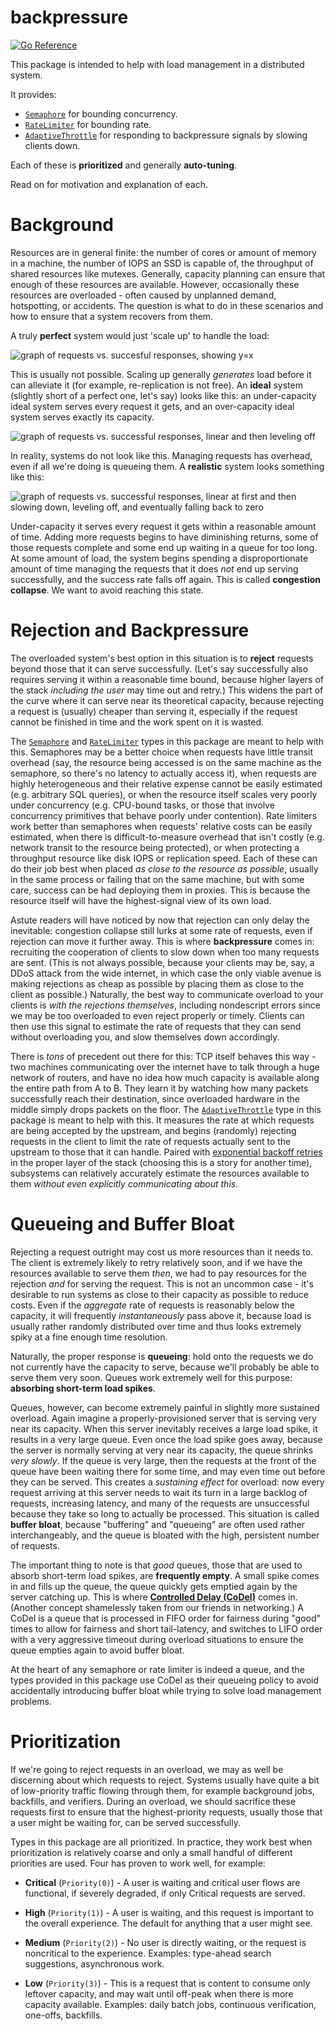 # backpressure

[![Go Reference](https://pkg.go.dev/badge/github.com/bradenaw/backpressure.svg)](https://pkg.go.dev/github.com/bradenaw/backpressure)

This package is intended to help with load management in a distributed system.

It provides:

- [`Semaphore`](https://pkg.go.dev/github.com/bradenaw/backpressure#Semaphore) for bounding
  concurrency.
- [`RateLimiter`](https://pkg.go.dev/github.com/bradenaw/backpressure#RateLimiter) for bounding
  rate.
- [`AdaptiveThrottle`](https://pkg.go.dev/github.com/bradenaw/backpressure#AdaptiveThrottle) for
  responding to backpressure signals by slowing clients down.

Each of these is **prioritized** and generally **auto-tuning**.

Read on for motivation and explanation of each.

# Background

Resources are in general finite: the number of cores or amount of memory in a machine, the number of
IOPS an SSD is capable of, the throughput of shared resources like mutexes. Generally, capacity
planning can ensure that enough of these resources are available. However, occasionally these
resources are overloaded - often caused by unplanned demand, hotspotting, or accidents. The question
is what to do in these scenarios and how to ensure that a system recovers from them.

A truly **perfect** system would just 'scale up' to handle the load:

![graph of requests vs. succesful responses, showing y=x](docs/perfect_system.png)

This is usually not possible. Scaling up generally _generates_ load before it can alleviate it (for
example, re-replication is not free). An **ideal** system (slightly short of a perfect one, let's
say) looks like this: an under-capacity ideal system serves every request it gets, and an
over-capacity ideal system serves exactly its capacity.

![graph of requests vs. successful responses, linear and then leveling off](docs/ideal_system.png)

In reality, systems do not look like this. Managing requests has overhead, even if all we're doing
is queueing them. A **realistic** system looks something like this:

![graph of requests vs. successful responses, linear at first and then slowing down, leveling off,
and eventually falling back to zero](docs/realistic_system.png)

Under-capacity it serves every request it gets within a reasonable amount of time. Adding more
requests begins to have diminishing returns, some of those requests complete and some end up waiting
in a queue for too long. At some amount of load, the system begins spending a disproportionate
amount of time managing the requests that it does _not_ end up serving successfully, and the success
rate falls off again. This is called **congestion collapse**. We want to avoid reaching this state.

# Rejection and Backpressure

The overloaded system's best option in this situation is to **reject** requests beyond those that it
can serve successfully. (Let's say successfully also requires serving it within a reasonable time
bound, because higher layers of the stack _including the user_ may time out and retry.) This widens
the part of the curve where it can serve near its theoretical capacity, because rejecting a request
is (usually) cheaper than serving it, especially if the request cannot be finished in time and the
work spent on it is wasted.

The [`Semaphore`](https://pkg.go.dev/github.com/bradenaw/backpressure#Semaphore) and
[`RateLimiter`](https://pkg.go.dev/github.com/bradenaw/backpressure#RateLimiter) types in this
package are meant to help with this. Semaphores may be a better choice when requests have little
transit overhead (say, the resource being accessed is on the same machine as the semaphore, so
there's no latency to actually access it), when requests are highly heterogeneous and their relative
expense cannot be easily estimated (e.g. arbitrary SQL queries), or when the resource itself scales
very poorly under concurrency (e.g. CPU-bound tasks, or those that involve concurrency primitives
that behave poorly under contention). Rate limiters work better than semaphores when requests'
relative costs can be easily estimated, when there is difficult-to-measure overhead that isn't
costly (e.g. network transit to the resource being protected), or when protecting a throughput
resource like disk IOPS or replication speed. Each of these can do their job best when placed _as
close to the resource as possible_, usually in the same process or failing that on the same machine,
but with some care, success can be had deploying them in proxies. This is because the resource
itself will have the highest-signal view of its own load.

Astute readers will have noticed by now that rejection can only delay the inevitable: congestion
collapse still lurks at some rate of requests, even if rejection can move it further away. This is
where **backpressure** comes in: recruiting the cooperation of clients to slow down when too many
requests are sent. (This is not always possible, because your clients may be, say, a DDoS attack
from the wide internet, in which case the only viable avenue is making rejections as cheap as
possible by placing them as close to the client as possible.) Naturally, the best way to communicate
overload to your clients is _with the rejections themselves_, including nondescript errors since we
may be too overloaded to even reject properly or timely. Clients can then use this signal to
estimate the rate of requests that they can send without overloading you, and slow themselves down
accordingly.

There is _tons_ of precedent out there for this: TCP itself behaves this way - two machines
communicating over the internet have to talk through a huge network of routers, and have no idea how
much capacity is available along the entire path from A to B. They learn it by watching how many
packets successfully reach their destination, since overloaded hardware in the middle simply drops
packets on the floor. The
[`AdaptiveThrottle`](https://pkg.go.dev/github.com/bradenaw/backpressure#AdaptiveThrottle) type in
this package is meant to help with this. It measures the rate at which requests are being accepted
by the upstream, and begins (randomly) rejecting requests in the client to limit the rate of
requests actually sent to the upstream to those that it can handle. Paired with [exponential backoff
retries](https://pkg.go.dev/github.com/bradenaw/retry) in the proper layer of the stack (choosing
this is a story for another time), subsystems can relatively accurately estimate the resources
available to them _without even explicitly communicating about this_.

# Queueing and Buffer Bloat

Rejecting a request outright may cost us more resources than it needs to. The client is extremely
likely to retry relatively soon, and if we have the resources available to serve them _then_, we had
to pay resources for the rejection _and_ for serving the request. This is not an uncommon case -
it's desirable to run systems as close to their capacity as possible to reduce costs. Even if the
_aggregate_ rate of requests is reasonably below the capacity, it will frequently _instantaneously_
pass above it, because load is usually rather randomly distributed over time and thus looks
extremely spiky at a fine enough time resolution.

Naturally, the proper response is **queueing**: hold onto the requests we do not currently have the
capacity to serve, because we'll probably be able to serve them very soon. Queues work extremely
well for this purpose: **absorbing short-term load spikes**.

Queues, however, can become extremely painful in slightly more sustained overload. Again imagine a
properly-provisioned server that is serving very near its capacity. When this server inevitably
receives a large load spike, it results in a very large queue. Even once the load spike goes away,
because the server is normally serving at very near its capacity, the queue shrinks _very slowly_.
If the queue is very large, then the requests at the front of the queue have been waiting there for
some time, and may even time out before they can be served. This creates a _sustaining effect_ for
overload: now every request arriving at this server needs to wait its turn in a large backlog of
requests, increasing latency, and many of the requests are unsuccessful because they take so long to
actually be processed. This situation is called **buffer bloat**, because "buffering" and "queueing"
are often used rather interchangeably, and the queue is bloated with the high, persistent number of
requests.

The important thing to note is that _good_ queues, those that are used to absorb short-term load
spikes, are **frequently empty**. A small spike comes in and fills up the queue, the queue quickly
gets emptied again by the server catching up. This is where [**Controlled Delay
(CoDel)**](https://datatracker.ietf.org/doc/html/rfc8289) comes in. (Another concept shamelessly
taken from our friends in networking.) A CoDel is a queue that is processed in FIFO order for
fairness during "good" times to allow for fairness and short tail-latency, and switches to LIFO
order with a very aggressive timeout during overload situations to ensure the queue empties again to
avoid buffer bloat.

At the heart of any semaphore or rate limiter is indeed a queue, and the types provided in this
package use CoDel as their queueing policy to avoid accidentally introducing buffer bloat while
trying to solve load management problems.

# Prioritization

If we're going to reject requests in an overload, we may as well be discerning about which requests
to reject. Systems usually have quite a bit of low-priority traffic flowing through them, for
example background jobs, backfills, and verifiers. During an overload, we should sacrifice these
requests first to ensure that the highest-priority requests, usually those that a user might be
waiting for, can be served successfully.

Types in this package are all prioritized. In practice, they work best when prioritization is
relatively coarse and only a small handful of different priorities are used. Four has proven to work
well, for example:

- **Critical** (`Priority(0)`) - A user is waiting and critical user flows are functional, if
  severely degraded, if only Critical requests are served.

- **High** (`Priority(1)`) - A user is waiting, and this request is important to the overall
  experience. The default for anything that a user might see.

- **Medium** (`Priority(2)`) - No user is directly waiting, or the request is noncritical to the
  experience.  Examples: type-ahead search suggestions, asynchronous work.

- **Low** (`Priority(3)`) - This is a request that is content to consume only leftover capacity, and
  may wait until off-peak when there is more capacity available. Examples: daily batch jobs,
  continuous verification, one-offs, backfills.
